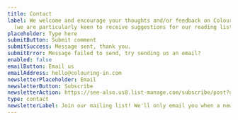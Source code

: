 ```yaml
---
title: Contact
label: We welcome and encourage your thoughts and/or feedback on Colouring In
  (we are particularly keen to receive suggestions for our reading lists).
placeholder: Type here
submitButton: Submit comment
submitSuccess: Message sent, thank you.
submitError: Message failed to send, try sending us an email?
enabled: false
emailButton: Email us
emailAddress: hello@colouring-in.com
newsletterPlaceholder: Email
newsletterButton: Subscribe
newsletterAction: https://see-also.us8.list-manage.com/subscribe/post?u=0e40e9d22fb05ee350952c3d0&amp;id=36a09221c8
type: contact
newsletterLabel: Join our mailing list! We'll only email you when a new issue arrives.
---
```

